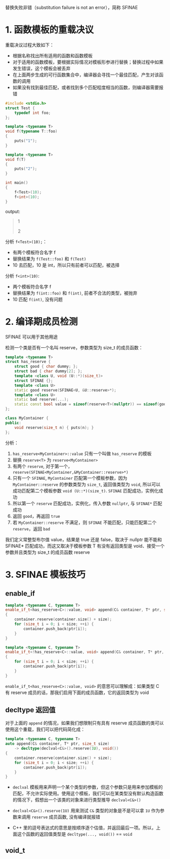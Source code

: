 替换失败非错（substitution failure is not an error），简称 SFINAE

# 1. 函数模板的重载决议
重载决议过程大致如下：
* 根据名称找出所有适用的函数和函数模板
* 对于适用的函数模板，要根据实际情况对模板形参进行替换；替换过程中如果发生错误，这个模板会被丢弃
* 在上面两步生成的可行函数集合中，编译器会寻找一个最佳匹配，产生对该函数的调用
* 如果没有找到最佳匹配，或者找到多个匹配程度相当的函数，则编译器需要报错

```c++
#include <stdio.h>
struct Test {
    typedef int foo;
};

template <typename T>
void f(typename T::foo)
{
    puts("1");
}

template <typename T>
void f(T)
{
    puts("2");
}

int main()
{
    f<Test>(10);
    f<int>(10);
}
```
output:
> 1
> 
> 2

分析 `f<Test>(10);`：
* 有两个模板符合名字 f
* 替换结果为 `f(Test::foo)` 和 `f(Test)`
* 10 去匹配，10 是 int，所以只有前者可以匹配，被选择

分析 `f<int>(10)`:
* 两个模板符合名字 f
* 替换结果为 `f(int::foo)` 和 `f(int)`, 前者不合法的类型，被抛弃
* 10 匹配 `f(int)`, 没有问题

# 2. 编译期成员检测
 SFINAE 可以用于其他用途

检测一个类是否有一个名叫 reserve，参数类型为 size_t 的成员函数：
```c++
template <typename T>
struct has_reserve {
    struct good { char dummy; };
    struct bad { char dummy[2]; };
    template <class U, void (U::*)(size_t)>
    struct SFINAE {};
    template <class U>
    static good reserve(SFINAE<U, &U::reserve>*);
    template <class U>
    static bad reserve(...);
    static const bool value = sizeof(reserve<T>(nullptr)) == sizeof(good);
};

class MyContainer {
public:
    void reserve(size_t n) { puts(n); }
};
```
分析：
1. `has_reserve<MyContainer>::value` 只有一个叫做 `has_reserve` 的模板
2. 替换 `reserve<T>` 为 `reserve<MyContainer>`
3. 有两个 `reserve`, 对于第一个，`reserve(SFINAE<MyContainer,&MyContainer::reserve>*)`
4. 只有一个 `SFINAE`, `MyContainer` 匹配第一个模板参数，因为 `MyContainer::reserve` 的参数类型为 `size_t`, 返回值类型为 `void`, 所以可以成功匹配第二个模板参数 `void (U::*)(size_t)`. `SFINAE` 匹配成功，实例化成功
5. 所以第一个 `reserve` 匹配成功，实例化，传入参数 `nullptr`, 与 `SFINAE*` 匹配成功
6. 返回 `good`，再返回 `true`
7. 若 `MyContainer::reserve` 不满足，则 `SFINAE` 不能匹配，只能匹配第二个 `reserve`，返回 `bad`

我们定义常整型布尔值 value，结果是 true 还是 false，取决于 nullptr 能不能和 SFINAE* 匹配成功，而这又取决于模板参数 T 有没有返回类型是 void、接受一个参数并且类型为 size_t 的成员函数 reserve

# 3. SFINAE 模板技巧
## enable_if
```c++
template <typename C, typename T>
enable_if_t<has_reserve<C>::value, void> append(C& container, T* ptr, size_t size)
{
    container.reserve(container.size() + size);
    for (size_t i = 0; i < size; ++i) {
        container.push_back(ptr[i]);
    }
}

template <typename C, typename T>
enable_if_t<!has_reserve<C>::value, void> append(C& container, T* ptr, size_t size)
{
    for (size_t i = 0; i < size; ++i) {
        container.push_back(ptr[i]);
    }
}
```
`enable_if_t<has_reserve<C>::value, void>` 的意思可以理解成：如果类型 C 有 reserve 成员的话，那我们启用下面的成员函数，它的返回类型为 void

## decltype 返回值
对于上面的 `append` 的情况，如果我们想限制只有具有 reserve 成员函数的类可以使用这个重载，我们可以把代码简化成：
```c++
template <typename C, typename T>
auto append(C& container, T* ptr, size_t size) 
    -> decltype(declval<C&>().reserve(1U), void())
{
    container.reserve(container.size() + size);  
    for (size_t i = 0; i < size; ++i) {
        container.push_back(ptr[i]);
    }
}
```
* `declval` 模板用来声明一个某个类型的参数，但这个参数只是用来参加模板的匹配，不允许实际使用。使用这个模板，我们可以在某类型没有默认构造函数的情况下，假想出一个该类的对象来进行类型推导 `declval<C&>()`

* `declval<C&>().reserve(1U)` 用来测试 `C&` 类型的对象是不是可以拿 `1U` 作为参数来调用 `reserve` 成员函数, 没有编译就报错

* C++ 里的逗号表达式的意思是按顺序逐个估值，并返回最后一项。所以，上面这个函数的返回值类型是 `decltype(..., void())` == `void`

## void_t